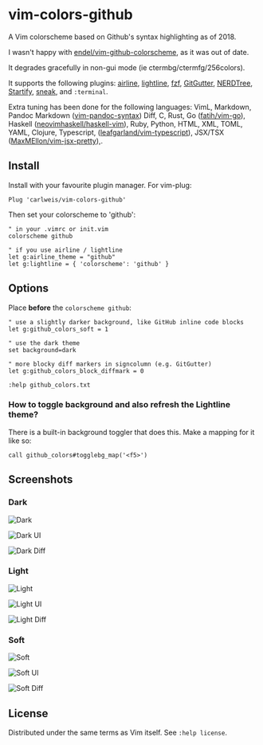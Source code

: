# vim-colors-github

A Vim colorscheme based on Github's syntax highlighting as of 2018.

I wasn't happy with [endel/vim-github-colorscheme](https://github.com/endel/vim-github-colorscheme), as it was out of date.

It degrades gracefully in non-gui mode (ie ctermbg/ctermfg/256colors).

It supports the following plugins:
[airline](https://github.com/vim-airline/vim-airline),
[lightline](https://github.com/vim-airline/lightline),
[fzf](https://github.com/junegunn/fzf),
[GitGutter](https://github.com/airblade/vim-gitgutter),
[NERDTree](https://github.com/scrooloose/nerdtree),
[Startify](https://github.com/mhinz/vim-startify),
[sneak](https://github.com/justinmk/vim-sneak),
and `:terminal`.

Extra tuning has been done for the following languages:
VimL, Markdown, Pandoc Markdown 
([vim-pandoc-syntax](https://github.com/vim-pandoc/vim-pandoc-syntax))
Diff, C, Rust,
Go ([fatih/vim-go](https://github.com/fatih/vim-go)),
Haskell 
([neovimhaskell/haskell-vim](https://github.com/neovimhaskell/haskell-vim)),
Ruby, Python, HTML, XML, TOML, YAML, Clojure, Typescript,
([leafgarland/vim-typescript](https://github.com/leafgarland/vim-typescript)),
JSX/TSX 
([MaxMEllon/vim-jsx-pretty](https://github.com/MaxMEllon/vim-jsx-pretty)),. 


## Install

Install with your favourite plugin manager. For vim-plug:

```viml
Plug 'carlweis/vim-colors-github'
```

Then set your colorscheme to 'github':

```viml
" in your .vimrc or init.vim
colorscheme github

" if you use airline / lightline
let g:airline_theme = "github"
let g:lightline = { 'colorscheme': 'github' }
```

## Options

Place **before** the `colorscheme github`:

```viml
" use a slightly darker background, like GitHub inline code blocks
let g:github_colors_soft = 1

" use the dark theme
set background=dark

" more blocky diff markers in signcolumn (e.g. GitGutter)
let g:github_colors_block_diffmark = 0

:help github_colors.txt
```

### How to toggle background and also refresh the Lightline theme?

There is a built-in background toggler that does this. Make a mapping for it 
like so:

```vim
call github_colors#togglebg_map('<f5>')
```

## Screenshots

### Dark

![Dark](shots/dark.png)

![Dark UI](shots/dark-ui-elements.png)

![Dark Diff](shots/dark-diff.png)

### Light

![Light](shots/light.png)

![Light UI](shots/light-ui-elements.png)

![Light Diff](shots/light-diff.png)

### Soft

![Soft](shots/soft.png)

![Soft UI](shots/soft-ui-elements.png)

![Soft Diff](shots/soft-diff.png)

## License

Distributed under the same terms as Vim itself. See `:help license`.
